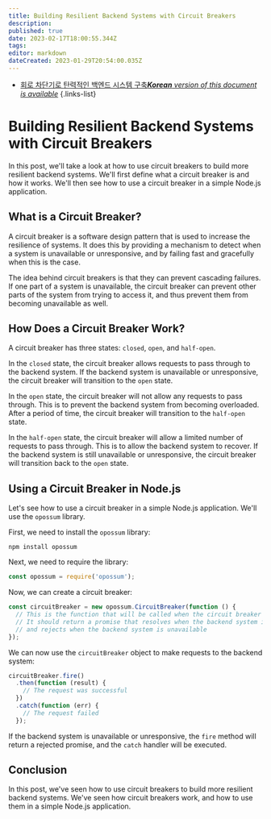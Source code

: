```yaml
---
title: Building Resilient Backend Systems with Circuit Breakers
description: 
published: true
date: 2023-02-17T18:00:55.344Z
tags: 
editor: markdown
dateCreated: 2023-01-29T20:54:00.035Z
---
```


- [회로 차단기로 탄력적인 백엔드 시스템 구축***Korean** version of this document is available*](/ko/Knowledge-base/Backend/building-resilient-backend-systems-with-circuit-breakers)
{.links-list}


# Building Resilient Backend Systems with Circuit Breakers

In this post, we'll take a look at how to use circuit breakers to build more resilient backend systems. We'll first define what a circuit breaker is and how it works. We'll then see how to use a circuit breaker in a simple Node.js application.

## What is a Circuit Breaker?

A circuit breaker is a software design pattern that is used to increase the resilience of systems. It does this by providing a mechanism to detect when a system is unavailable or unresponsive, and by failing fast and gracefully when this is the case.

The idea behind circuit breakers is that they can prevent cascading failures. If one part of a system is unavailable, the circuit breaker can prevent other parts of the system from trying to access it, and thus prevent them from becoming unavailable as well.

## How Does a Circuit Breaker Work?

A circuit breaker has three states: `closed`, `open`, and `half-open`.

In the `closed` state, the circuit breaker allows requests to pass through to the backend system. If the backend system is unavailable or unresponsive, the circuit breaker will transition to the `open` state.

In the `open` state, the circuit breaker will not allow any requests to pass through. This is to prevent the backend system from becoming overloaded. After a period of time, the circuit breaker will transition to the `half-open` state.

In the `half-open` state, the circuit breaker will allow a limited number of requests to pass through. This is to allow the backend system to recover. If the backend system is still unavailable or unresponsive, the circuit breaker will transition back to the `open` state.

## Using a Circuit Breaker in Node.js

Let's see how to use a circuit breaker in a simple Node.js application. We'll use the `opossum` library.

First, we need to install the `opossum` library:

```
npm install opossum
```

Next, we need to require the library:

```javascript
const opossum = require('opossum');
```

Now, we can create a circuit breaker:

```javascript
const circuitBreaker = new opossum.CircuitBreaker(function () {
  // This is the function that will be called when the circuit breaker is `closed`
  // It should return a promise that resolves when the backend system is available
  // and rejects when the backend system is unavailable
});
```

We can now use the `circuitBreaker` object to make requests to the backend system:

```javascript
circuitBreaker.fire()
  .then(function (result) {
    // The request was successful
  })
  .catch(function (err) {
    // The request failed
  });
```

If the backend system is unavailable or unresponsive, the `fire` method will return a rejected promise, and the `catch` handler will be executed.

## Conclusion

In this post, we've seen how to use circuit breakers to build more resilient backend systems. We've seen how circuit breakers work, and how to use them in a simple Node.js application.